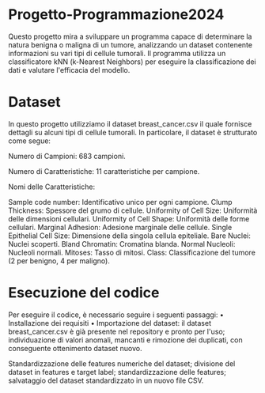 # Progetto-Programmazione2024
Questo progetto mira a sviluppare un programma capace di determinare la natura benigna o maligna di un tumore, analizzando un dataset contenente informazioni su vari tipi di cellule tumorali. Il programma utilizza un classificatore kNN (k-Nearest Neighbors) per eseguire la classificazione dei dati e valutare l'efficacia del modello.

# Dataset
In questo progetto utilizziamo il dataset breast_cancer.csv il quale fornisce dettagli su alcuni tipi di cellule tumorali. In particolare, il dataset è strutturato come segue:

Numero di Campioni: 683 campioni.

Numero di Caratteristiche: 11 caratteristiche per campione.

Nomi delle Caratteristiche:

Sample code number: Identificativo unico per ogni campione.
Clump Thickness: Spessore del grumo di cellule.
Uniformity of Cell Size: Uniformità delle dimensioni cellulari.
Uniformity of Cell Shape: Uniformità delle forme cellulari.
Marginal Adhesion: Adesione marginale delle cellule.
Single Epithelial Cell Size: Dimensione della singola cellula epiteliale.
Bare Nuclei: Nuclei scoperti.
Bland Chromatin: Cromatina blanda.
Normal Nucleoli: Nucleoli normali.
Mitoses: Tasso di mitosi.
Class: Classificazione del tumore (2 per benigno, 4 per maligno).

# Esecuzione del codice 
Per eseguire il codice, è necessario seguire i seguenti passaggi: 
• Installazione dei requisiti
• Importazione del dataset: il dataset breast_cancer.csv è già presente nel repository e pronto per l'uso; individuazione di valori anomali, mancanti e rimozione dei duplicati, con conseguente ottenimento dataset nuovo. 

Standardizzazione delle features numeriche del dataset; divisione del dataset in features e target label; standardizzazione delle features; salvataggio del dataset standardizzato in un nuovo file CSV.
